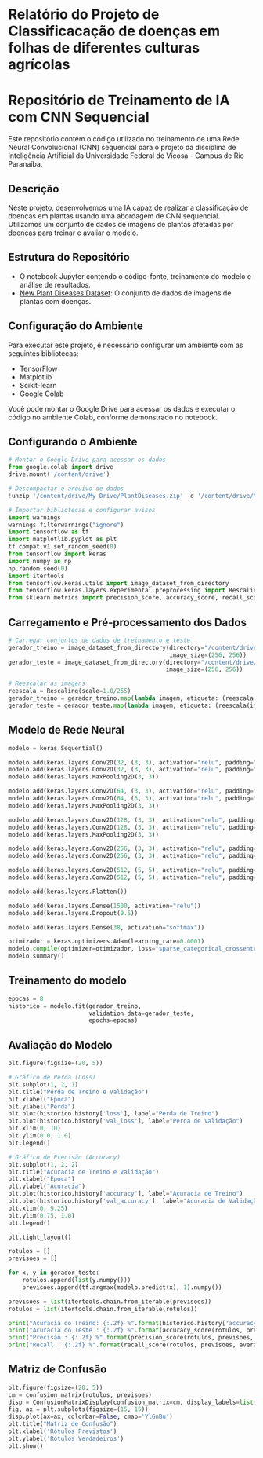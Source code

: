 # Relatório do Projeto de Classificacação de doenças em folhas de diferentes culturas agrícolas

# Repositório de Treinamento de IA com CNN Sequencial

Este repositório contém o código utilizado no treinamento de uma Rede Neural Convolucional (CNN) sequencial para o projeto da disciplina de Inteligência Artificial da Universidade Federal de Viçosa - Campus de Rio Paranaíba.

## Descrição

Neste projeto, desenvolvemos uma IA capaz de realizar a classificação de doenças em plantas usando uma abordagem de CNN sequencial. Utilizamos um conjunto de dados de imagens de plantas afetadas por doenças para treinar e avaliar o modelo.

## Estrutura do Repositório

- O notebook Jupyter contendo o código-fonte, treinamento do modelo e análise de resultados.
- [New Plant Diseases Dataset](https://www.kaggle.com/datasets/vipoooool/new-plant-diseases-dataset): O conjunto de dados de imagens de plantas com doenças.

## Configuração do Ambiente

Para executar este projeto, é necessário configurar um ambiente com as seguintes bibliotecas:

- TensorFlow
- Matplotlib
- Scikit-learn
- Google Colab

Você pode montar o Google Drive para acessar os dados e executar o código no ambiente Colab, conforme demonstrado no notebook.

## Configurando o Ambiente

```python
# Montar o Google Drive para acessar os dados
from google.colab import drive
drive.mount('/content/drive')

# Descompactar o arquivo de dados
!unzip '/content/drive/My Drive/PlantDiseases.zip' -d '/content/drive/My Drive/'

# Importar bibliotecas e configurar avisos
import warnings
warnings.filterwarnings("ignore")
import tensorflow as tf
import matplotlib.pyplot as plt
tf.compat.v1.set_random_seed(0)
from tensorflow import keras
import numpy as np
np.random.seed(0)
import itertools
from tensorflow.keras.utils import image_dataset_from_directory
from tensorflow.keras.layers.experimental.preprocessing import Rescaling
from sklearn.metrics import precision_score, accuracy_score, recall_score, confusion_matrix, ConfusionMatrixDisplay
````

## Carregamento e Pré-processamento dos Dados
```python
# Carregar conjuntos de dados de treinamento e teste
gerador_treino = image_dataset_from_directory(directory="/content/drive/My Drive/New Plant Diseases Dataset(Augmented)/train",
                                              image_size=(256, 256))
gerador_teste = image_dataset_from_directory(directory="/content/drive/My Drive/New Plant Diseases Dataset(Augmented)/valid",
                                             image_size=(256, 256))

# Reescalar as imagens
reescala = Rescaling(scale=1.0/255)
gerador_treino = gerador_treino.map(lambda imagem, etiqueta: (reescala(imagem), etiqueta))
gerador_teste = gerador_teste.map(lambda imagem, etiqueta: (reescala(imagem), etiqueta))
```

## Modelo de Rede Neural
```python
modelo = keras.Sequential()

modelo.add(keras.layers.Conv2D(32, (3, 3), activation="relu", padding="same", input_shape=(256, 256, 3)))
modelo.add(keras.layers.Conv2D(32, (3, 3), activation="relu", padding="same"))
modelo.add(keras.layers.MaxPooling2D(3, 3))

modelo.add(keras.layers.Conv2D(64, (3, 3), activation="relu", padding="same"))
modelo.add(keras.layers.Conv2D(64, (3, 3), activation="relu", padding="same"))
modelo.add(keras.layers.MaxPooling2D(3, 3))

modelo.add(keras.layers.Conv2D(128, (3, 3), activation="relu", padding="same"))
modelo.add(keras.layers.Conv2D(128, (3, 3), activation="relu", padding="same"))
modelo.add(keras.layers.MaxPooling2D(3, 3))

modelo.add(keras.layers.Conv2D(256, (3, 3), activation="relu", padding="same"))
modelo.add(keras.layers.Conv2D(256, (3, 3), activation="relu", padding="same"))

modelo.add(keras.layers.Conv2D(512, (5, 5), activation="relu", padding="same"))
modelo.add(keras.layers.Conv2D(512, (5, 5), activation="relu", padding="same"))

modelo.add(keras.layers.Flatten())

modelo.add(keras.layers.Dense(1500, activation="relu"))
modelo.add(keras.layers.Dropout(0.5))

modelo.add(keras.layers.Dense(38, activation="softmax"))

otimizador = keras.optimizers.Adam(learning_rate=0.0001)
modelo.compile(optimizer=otimizador, loss="sparse_categorical_crossentropy", metrics=['accuracy'])
modelo.summary()
```
## Treinamento do modelo
```python
epocas = 8
historico = modelo.fit(gerador_treino,
                       validation_data=gerador_teste,
                       epochs=epocas)
```

## Avaliação do Modelo
```python
plt.figure(figsize=(20, 5))

# Gráfico de Perda (Loss)
plt.subplot(1, 2, 1)
plt.title("Perda de Treino e Validação")
plt.xlabel("Época")
plt.ylabel("Perda")
plt.plot(historico.history['loss'], label="Perda de Treino")
plt.plot(historico.history['val_loss'], label="Perda de Validação")
plt.xlim(0, 10)
plt.ylim(0.0, 1.0)
plt.legend()

# Gráfico de Precisão (Accuracy)
plt.subplot(1, 2, 2)
plt.title("Acuracia de Treino e Validação")
plt.xlabel("Época")
plt.ylabel("Acuracia")
plt.plot(historico.history['accuracy'], label="Acuracia de Treino")
plt.plot(historico.history['val_accuracy'], label="Acuracia de Validação")
plt.xlim(0, 9.25)
plt.ylim(0.75, 1.0)
plt.legend()

plt.tight_layout()

rotulos = []
previsoes = []

for x, y in gerador_teste:
    rotulos.append(list(y.numpy()))
    previsoes.append(tf.argmax(modelo.predict(x), 1).numpy())

previsoes = list(itertools.chain.from_iterable(previsoes))
rotulos = list(itertools.chain.from_iterable(rotulos))

print("Acuracia do Treino: {:.2f} %".format(historico.history['accuracy'][-1] * 100))
print("Acuracia do Teste : {:.2f} %".format(accuracy_score(rotulos, previsoes) * 100))
print("Precisão : {:.2f} %".format(precision_score(rotulos, previsoes, average='micro') * 100))
print("Recall : {:.2f} %".format(recall_score(rotulos, previsoes, average='micro') * 100))
```
## Matriz de Confusão
```python
plt.figure(figsize=(20, 5))
cm = confusion_matrix(rotulos, previsoes)
disp = ConfusionMatrixDisplay(confusion_matrix=cm, display_labels=list(range(1, 39)))
fig, ax = plt.subplots(figsize=(15, 15))
disp.plot(ax=ax, colorbar=False, cmap='YlGnBu')
plt.title("Matriz de Confusão")
plt.xlabel('Rótulos Previstos')
plt.ylabel('Rótulos Verdadeiros')
plt.show()
```
